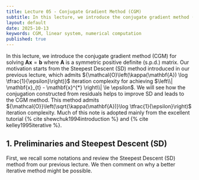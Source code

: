 ```yaml
---
title: Lecture 05 - Conjugate Gradient Method (CGM)
subtitle: In this lecture, we introduce the conjugate gradient method (CGM) for solving the system of linear equations.
layout: default
date: 2025-10-13
keywords: CGM, linear system, numerical computation
published: true
---
```


In this lecture, we introduce the conjugate gradient method (CGM) for solving $\mathbf{A}\mathbf{x} = \mathbf{b}$ where $\mathbf{A}$ is a symmetric positive definite (s.p.d.) matrix. Our motivation starts from the Steepest Descent (SD) method introduced in our previous lecture, which admits ${\mathcal{O}\left(\kappa(\mathbf{A}) \log \tfrac{1}{\epsilon}\right)}$ iteration complexity for achieving $\left\\| \mathbf{x}_{t} - \mathbf{x}^{*} \right\\| \le \epsilon$. We will see how the conjugation constructed from residuals helps to improve SD and leads to the CGM method. This method admits ${\mathcal{O}}\left(\sqrt{\kappa(\mathbf{A})}\log \tfrac{1}{\epsilon}\right)$ iteration complexity. Much of this note is adopted mainly from the excellent tutorial {% cite shewchuk1994introduction %} and {% cite kelley1995iterative %}.


## 1. Preliminaries and Steepest Descent (SD)

First, we recall some notations and review the Steepest Descent (SD) method from our previous lecture. We then comment on why a better iterative method might be possible.